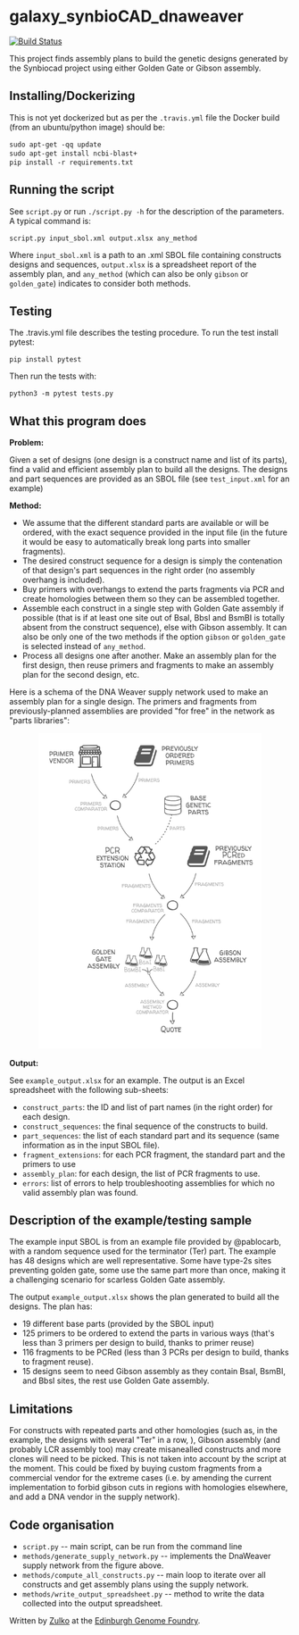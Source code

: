 # galaxy_synbioCAD_dnaweaver

[![Build Status](https://travis-ci.org/Edinburgh-Genome-Foundry/galaxy_synbiocad_dnaweaver.svg?branch=master)](https://travis-ci.org/Edinburgh-Genome-Foundry/galaxy_synbiocad_dnaweaver)

This project finds assembly plans to build the genetic designs generated by the Synbiocad project using either Golden Gate or Gibson assembly.

## Installing/Dockerizing

This is not yet dockerized but as per the ``.travis.yml`` file the Docker build (from an ubuntu/python image) should be:

```
sudo apt-get -qq update
sudo apt-get install ncbi-blast+
pip install -r requirements.txt
```

## Running the script

See ``script.py`` or run ``./script.py -h`` for the description of the parameters.
A typical command is:

```
script.py input_sbol.xml output.xlsx any_method
```

Where ``input_sbol.xml`` is a path to an .xml SBOL file containing constructs designs and sequences, ``output.xlsx`` is a spreadsheet report of the assembly
plan, and ``any_method`` (which can also be only ``gibson`` or ``golden_gate``)
indicates to consider both methods.

## Testing

The .travis.yml file describes the testing procedure. To run the test install pytest:

```
pip install pytest
```

Then run the tests with:

```
python3 -m pytest tests.py
```

## What this program does

**Problem:**

Given a set of designs (one design is a construct name and list of its parts), find a valid and efficient assembly plan to build all the designs. The designs and part sequences are provided as an SBOL file (see ``test_input.xml`` for an example)

**Method:**

- We assume that the different standard parts are available or will be ordered, with the exact sequence provided in the input file (in the future it would be easy to automatically break long parts into smaller fragments).
- The desired construct sequence for a design is simply the contenation of that design's part sequences in the right order (no assembly overhang is included).
- Buy primers with overhangs to extend the parts fragments via PCR and create   homologies between them so they can be assembled together.
- Assemble each construct in a single step with Golden Gate assembly if possible (that is if at least one site out of BsaI, BbsI and BsmBI is totally absent from the construct sequence), else with Gibson assembly. It can also be only one of the two methods if the option ``gibson`` or ``golden_gate`` is selected instead of ``any_method``.
- Process all designs one after another. Make an assembly plan for the first design, then reuse primers and fragments to make an assembly plan for the second design, etc.

Here is a schema of the DNA Weaver supply network used to make an assembly plan for a single design. The primers and fragments from previously-planned assemblies are provided "for free" in the network as "parts libraries":

<p align="center"><img width="400" src="docs/illustration.png"></p>

**Output:**

See ``example_output.xlsx`` for an example. The output is an Excel spreadsheet with the following sub-sheets:

- ``construct_parts``: the ID and list of part names (in the right order) for each design.
- ``construct_sequences``: the final sequence of the constructs to build.
- ``part_sequences``: the list of each standard part and its sequence (same information as in the input SBOL file).
- ``fragment_extensions``: for each PCR fragment, the standard part and the primers to use
- ``assembly_plan``: for each design, the list of PCR fragments to use. 
- ``errors``: list of errors to help troubleshooting assemblies for which no valid assembly plan was found.

## Description of the example/testing sample

The example input SBOL is from an example file provided by @pablocarb, with a random sequence used for the terminator (Ter) part. The example has 48 designs which are well representative. Some have type-2s sites preventing golden gate, some use the same part more than once, making it a challenging scenario for scarless Golden Gate assembly.

The output ``example_output.xlsx`` shows the plan generated to build all the designs. The plan has:

- 19 different base parts (provided by the SBOL input)
- 125 primers to be ordered to extend the parts in various ways (that's less than 3 primers per design to build, thanks to primer reuse)
- 116 fragments to be PCRed (less than 3 PCRs per design to build, thanks to fragment reuse).
- 15 designs seem to need Gibson assembly as they contain BsaI, BsmBI, and BbsI sites, the rest use Golden Gate assembly. 

## Limitations

For constructs with repeated parts and other homologies (such as, in the example, the designs with several "Ter" in a row, ), Gibson assembly (and probably LCR assembly too) may create misanealled constructs and more clones will need to be picked. This is not taken into account by the script at the moment. This could be fixed by buying custom fragments from a commercial vendor for the extreme cases (i.e. by amending the current implementation to forbid gibson cuts in regions with homologies elsewhere, and add a DNA vendor in the supply network).

## Code organisation

- ``script.py`` -- main script, can be run from the command line
- ``methods/generate_supply_network.py`` -- implements the DnaWeaver supply network from the figure above.
- ``methods/compute_all_constructs.py`` -- main loop to iterate over all constructs and get assembly plans using the supply network.
- ``methods/write_output_spreadsheet.py`` -- method to write the data collected into the output spreadsheet.

Written by [Zulko](https://github.com/Zulko) at the [Edinburgh Genome Foundry](https://edinburgh-genome-foundry.github.io/).

